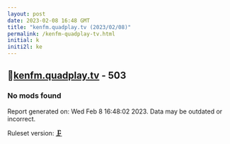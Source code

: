 ```yaml
---
layout: post
date: 2023-02-08 16:48 GMT
title: "kenfm.quadplay.tv (2023/02/08)"
permalink: /kenfm-quadplay-tv.html
initial: k
initi2l: ke
---
```


## 🐘[kenfm.quadplay.tv](https://kenfm.quadplay.tv) - 503

### No mods found

Report generated on: Wed Feb  8 16:48:02 2023. Data may be outdated or incorrect.

Ruleset version: [🗜](/version-clamp)
